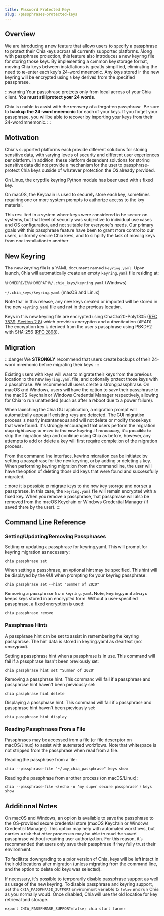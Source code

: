 ```yaml
---
title: Password Protected Keys
slug: /passphrases-protected-keys
---
```


## Overview

We are introducing a new feature that allows users to specify a passphrase to protect their Chia keys across all currently supported platforms. Along with passphrase protection, this feature also introduces a new keyring file for storing those keys. By implementing a common key storage format, moving Chia keys between installations is greatly simplified, eliminating the need to re-enter each key's 24-word mnemonic. Any keys stored in the new keyring will be encrypted using a key derived from the specified passphrase.

:::warning
Your passphrase protects only from local access of your Chia client. **You must still protect your 24 words.**

Chia is unable to assist with the recovery of a forgotten passphrase. Be sure to **backup the 24-word mnemonic** for each of your keys. If you forget your passphrase, you will be able to recover by importing your keys from their 24-word mnemonic.
:::

## Motivation

Chia's supported platforms each provide different solutions for storing sensitive data, with varying levels of security and different user experiences per platform. In addition, these platform dependent solutions for storing sensitive data did not provide a mechanism for the user to passphrase-protect Chia keys outside of whatever protection the OS already provided.

On Linux, the cryptfile keyring Python module has been used with a fixed key.

On macOS, the Keychain is used to securely store each key, sometimes requiring one or more system prompts to authorize access to the key material.

This resulted in a system where keys were considered to be secure on systems, but that level of security was subjective to individual use cases and OS configuration, and not suitable for everyone's needs. Our primary goals with this passphrase feature have been to grant more control to our users, uniformly secure Chia keys, and to simplify the task of moving keys from one installation to another.

## New Keyring

The new keyring file is a YAML document named `keyring.yaml`. Upon launch, Chia will automatically create an empty `keyring.yaml` file residing at:

`%HOMEDRIVE%%HOMEPATH%/.chia_keys/keyring.yaml` (Windows)

`~/.chia_keys/keyring.yaml` (macOS and Linux)

Note that in this release, any new keys created or imported will be stored in the new `keyring.yaml` file and not in the previous location.

Keys in this new keyring file are encrypted using ChaCha20-Poly1305 ([RFC 7539, Section 2.8](https://datatracker.ietf.org/doc/html/rfc7539.html#section-2.8)) which provides encryption and authentication (AEAD). The encryption key is derived from the user's passphrase using PBKDF2 with SHA-256 ([RFC 2898](https://datatracker.ietf.org/doc/html/rfc2898)).

## Migration

:::danger
We **STRONGLY** recommend that users create backups of their 24-word mnemonic before migrating their keys.
:::

Existing users with keys will want to migrate their keys from the previous location to the new `keyring.yaml` file, and optionally protect those keys with a passphrase. We recommend all users create a strong passphrase. On macOS and Windows, users will have the option to save their passphrase to the macOS Keychain or Windows Credential Manager respectively, allowing for Chia to run unattended (such as after a reboot due to a power failure).

When launching the Chia GUI application, a migration prompt will automatically appear if existing keys are detected. The GUI migration process is nearly instantaneous and will not delete or modify those keys that were found. It's strongly encouraged that users perform the migration step right away to move to the new keyring. If necessary, it's possible to skip the migration step and continue using Chia as before, however, any attempts to add or delete a key will first require completion of the migration process.

From the command line interface, keyring migration can be initiated by setting a passphrase for the new keyring, or by adding or deleting a key. When performing keyring migration from the command line, the user will have the option of deleting those old keys that were found and successfully migrated.

:::note
It is possible to migrate keys to the new key storage and not set a passphrase. In this case, the `keyring.yaml` file will remain encrypted with a fixed key. When you remove a passphrase, that passphrase will also be removed from the macOS Keychain or Windows Credential Manager (if saved there by the user).
:::

## Command Line Reference

### Setting/Updating/Removing Passphrases

Setting or updating a passphrase for keyring.yaml. This will prompt for keyring migration as necessary:

```
chia passphrase set
```

When setting a passphrase, an optional hint may be specified. This hint will be displayed by the GUI when prompting for your keyring passphrase:

```
chia passphrase set --hint "Summer of 2020"
```

Removing a passphrase from `keyring.yaml`. Note, keyring.yaml always keeps keys stored in an encrypted form. Without a user-specified passphrase, a fixed encryption is used:

```
chia passphrase remove
```

### Passphrase Hints

A passphrase hint can be set to assist in remembering the keyring passphrase. The hint data is stored in keyring.yaml as cleartext (not encrypted).

Setting a passphrase hint when a passphrase is in use. This command will fail if a passphrase hasn't been previously set:

```
chia passphrase hint set "Summer of 2020"
```

Removing a passphrase hint. This command will fail if a passphrase and passphrase hint haven't been previously set:

```
chia passphrase hint delete
```

Displaying a passphrase hint. This command will fail if a passphrase and passphrase hint haven't been previously set:

```
chia passphrase hint display
```

### Reading Passphrases From a File

Passphrases may be accessed from a file (or file descriptor on macOS/Linux) to assist with automated workflows. Note that whitespace is not stripped from the passphrase when read from a file.

Reading the passphrase from a file:

```
chia --passphrase-file "~/.my_chia_passphrase" keys show
```

Reading the passphrase from another process (on macOS/Linux):

```
chia --passphrase-file <(echo -n 'my super secure passphrase') keys show
```

## Additional Notes

On macOS and Windows, an option is available to save the passphrase to the OS-provided secure credential store (macOS Keychain or Windows Credential Manager). This option may help with automated workflows, but carries a risk that other processes may be able to read the saved passphrase without requiring user authorization. For this reason, it's recommended that users only save their passphrase if they fully trust their environment.

To facilitate downgrading to a prior version of Chia, keys will be left intact in their old locations after migration (unless migrating from the command line, and the option to delete old keys was selected).

If necessary, it's possible to temporarily disable passphrase support as well as usage of the new keyring. To disable passphrase and keyring support, set the `CHIA_PASSPHRASE_SUPPORT` environment variable to `false` and run Chia as you normally would. Once disabled, Chia will use the old location for key retrieval and storage.

```
export CHIA_PASSPHRASE_SUPPORT=false; chia start farmer
```
